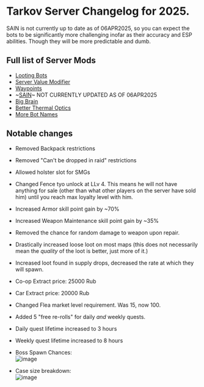 # Tarkov Server Changelog for 2025.<br/>
SAIN is not currently up to date as of 06APR2025, so you can expect the bots to be significantly more challenging inofar as their accuracy and ESP abilities. Though they will be more predictable and dumb.

## Full list of Server Mods
- [Looting Bots](https://hub.sp-tarkov.com/files/file/1810-handsarenotbusy/)
- [Server Value Modifier](https://hub.sp-tarkov.com/files/file/379-server-value-modifier-svm/)
- [Waypoints](https://hub.sp-tarkov.com/files/file/1119-waypoints-expanded-navmesh/)
- ~[SAIN](https://hub.sp-tarkov.com/files/file/1062-sain-solarint-s-ai-modifications-full-ai-combat-system-replacement/)~ NOT CURRENTLY UPDATED AS OF 06APR2025
- [Big Brain](https://hub.sp-tarkov.com/files/file/1219-bigbrain/#overview)
- [Better Thermal Optics](https://hub.sp-tarkov.com/files/file/1303-borkel-s-realistic-night-vision-goggles-nvgs-and-t-7/)
- [More Bot Names](https://hub.sp-tarkov.com/files/file/2534-bot-callsigns-reloaded/)


## Notable changes
- Removed Backpack restrictions
- Removed "Can't  be dropped in raid" restrictions
- Allowed holster slot for SMGs
- Changed Fence tyo unlock at LLv 4. This means he will not have anything for sale (other than what other players on the server have sold him) until you reach max loyalty level with him.
- Increased Armor skill point gain by ~70%
- Increased Weapon Maintenance skill point gain by ~35%
- Removed the chance for random damage to weapon upon repair.
- Drastically increased loose loot on most maps (this does not necessarily mean the _quality_ of the loot is better, just more of it.)
- Increased loot found in supply drops, decreased the rate at which they will spawn.
- Co-op Extract price: 25000 Rub
- Car Extract price: 20000 Rub
- Changed Flea market level requirement. Was 15, now 100.
- Added 5 "free re-rolls" for daily _and_ weekly quests.
- Daily quest lifetime increased to 3 hours
- Weekly quest lifetime increased to 8 hours
- Boss Spawn Chances: <br/>
![image](https://github.com/user-attachments/assets/bd773627-7c5c-4e42-918f-16ab92544363)

- Case size breakdown: <br/>
![image](https://github.com/user-attachments/assets/76e18016-1e67-48fc-ab07-88a97b103797)
